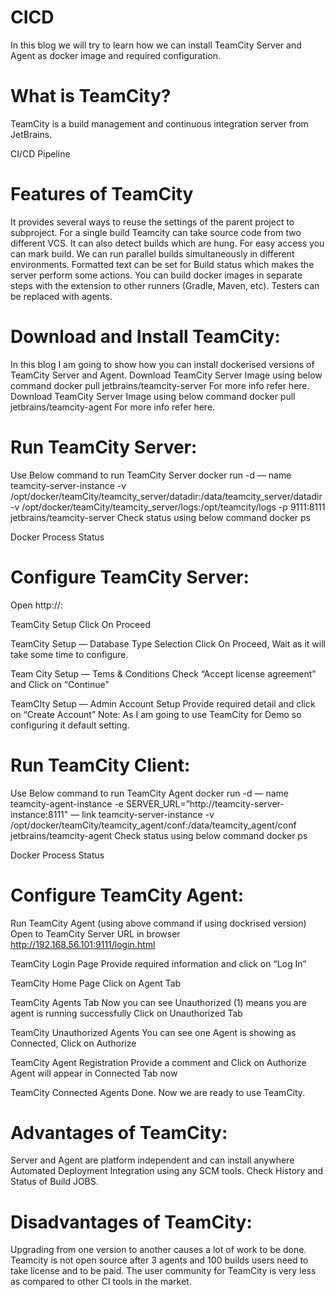 # CICD

In this blog we will try to learn how we can install TeamCity Server and Agent as docker image and required configuration.

# What is TeamCity?

TeamCity is a build management and continuous integration server from JetBrains.

CI/CD Pipeline

# Features of TeamCity
It provides several ways to reuse the settings of the parent project to subproject.
For a single build Teamcity can take source code from two different VCS.
It can also detect builds which are hung.
For easy access you can mark build.
We can run parallel builds simultaneously in different environments.
Formatted text can be set for Build status which makes the server perform some actions.
You can build docker images in separate steps with the extension to other runners (Gradle, Maven, etc).
Testers can be replaced with agents.

# Download and Install TeamCity:
In this blog I am going to show how you can install dockerised versions of TeamCity Server and Agent.
Download TeamCity Server Image using below command
docker pull jetbrains/teamcity-server
For more info refer here.
Download TeamCity Server Image using below command
docker pull jetbrains/teamcity-agent
For more info refer here.

# Run TeamCity Server:
Use Below command to run TeamCity Server
docker run -d — name teamcity-server-instance -v /opt/docker/teamCity/teamcity_server/datadir:/data/teamcity_server/datadir -v /opt/docker/teamCity/teamcity_server/logs:/opt/teamcity/logs -p 9111:8111 jetbrains/teamcity-server
Check status using below command
docker ps

Docker Process Status

# Configure TeamCity Server:
Open http://<Server-IP>:<Port>

TeamCity Setup
Click On Proceed

TeamCity Setup — Database Type Selection
Click On Proceed, Wait as it will take some time to configure.

Team City Setup — Tems & Conditions
Check “Accept license agreement” and Click on “Continue”

TeamCIty Setup — Admin Account Setup
Provide required detail and click on “Create Account”
Note: As I am going to use TeamCity for Demo so configuring it default setting.

# Run TeamCity Client:
Use Below command to run TeamCity Agent
docker run -d — name teamcity-agent-instance -e SERVER_URL=”http://teamcity-server-instance:8111" — link teamcity-server-instance -v /opt/docker/teamCity/teamcity_agent/conf:/data/teamcity_agent/conf jetbrains/teamcity-agent
Check status using below command
docker ps

Docker Process Status

# Configure TeamCity Agent:
Run TeamCity Agent (using above command if using dockrised version)
Open to TeamCity Server URL in browser
http://192.168.56.101:9111/login.html

TeamCity Login Page
Provide required information and click on “Log In”

TeamCity Home Page
Click on Agent Tab

TeamCity Agents Tab
Now you can see Unauthorized (1) means you are agent is running successfully
Click on Unauthorized Tab

TeamCity Unauthorized Agents
You can see one Agent is showing as Connected, Click on Authorize

TeamCity Agent Registration
Provide a comment and Click on Authorize
Agent will appear in Connected Tab now

TeamCity Connected Agents
Done.
Now we are ready to use TeamCity.

# Advantages of TeamCity:
Server and Agent are platform independent and can install anywhere
Automated Deployment
Integration using any SCM tools.
Check History and Status of Build JOBS.
# Disadvantages of TeamCity:
Upgrading from one version to another causes a lot of work to be done.
Teamcity is not open source after 3 agents and 100 builds users need to take license and to be paid.
The user community for TeamCity is very less as compared to other CI tools in the market.
